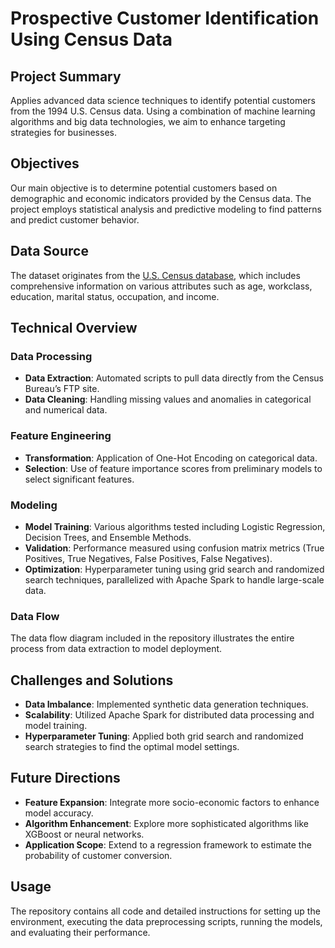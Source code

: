 # Prospective Customer Identification Using Census Data

## Project Summary
Applies advanced data science techniques to identify potential customers from the 1994 U.S. Census data. Using a combination of machine learning algorithms and big data technologies, we aim to enhance targeting strategies for businesses.

## Objectives
Our main objective is to determine potential customers based on demographic and economic indicators provided by the Census data. The project employs statistical analysis and predictive modeling to find patterns and predict customer behavior.

## Data Source
The dataset originates from the [U.S. Census database](http://www.census.gov/ftp/pub/DES/www/welcome.html), which includes comprehensive information on various attributes such as age, workclass, education, marital status, occupation, and income.

## Technical Overview
### Data Processing
- **Data Extraction**: Automated scripts to pull data directly from the Census Bureau’s FTP site.
- **Data Cleaning**: Handling missing values and anomalies in categorical and numerical data.

### Feature Engineering
- **Transformation**: Application of One-Hot Encoding on categorical data.
- **Selection**: Use of feature importance scores from preliminary models to select significant features.

### Modeling
- **Model Training**: Various algorithms tested including Logistic Regression, Decision Trees, and Ensemble Methods.
- **Validation**: Performance measured using confusion matrix metrics (True Positives, True Negatives, False Positives, False Negatives).
- **Optimization**: Hyperparameter tuning using grid search and randomized search techniques, parallelized with Apache Spark to handle large-scale data.

### Data Flow
The data flow diagram included in the repository illustrates the entire process from data extraction to model deployment.

## Challenges and Solutions
- **Data Imbalance**: Implemented synthetic data generation techniques.
- **Scalability**: Utilized Apache Spark for distributed data processing and model training.
- **Hyperparameter Tuning**: Applied both grid search and randomized search strategies to find the optimal model settings.

## Future Directions
- **Feature Expansion**: Integrate more socio-economic factors to enhance model accuracy.
- **Algorithm Enhancement**: Explore more sophisticated algorithms like XGBoost or neural networks.
- **Application Scope**: Extend to a regression framework to estimate the probability of customer conversion.

## Usage
The repository contains all code and detailed instructions for setting up the environment, executing the data preprocessing scripts, running the models, and evaluating their performance.
